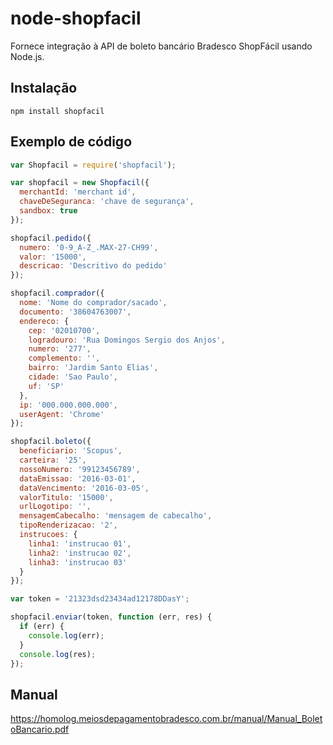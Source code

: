 # node-shopfacil

Fornece integração à API de boleto bancário Bradesco ShopFácil usando Node.js.

## Instalação

`npm install shopfacil`

## Exemplo de código

```javascript
var Shopfacil = require('shopfacil');

var shopfacil = new Shopfacil({
  merchantId: 'merchant id',
  chaveDeSeguranca: 'chave de segurança',
  sandbox: true
});

shopfacil.pedido({
  numero: '0-9_A-Z_.MAX-27-CH99',
  valor: '15000',
  descricao: 'Descritivo do pedido'
});

shopfacil.comprador({
  nome: 'Nome do comprador/sacado',
  documento: '38604763007',
  endereco: {
    cep: '02010700',
    logradouro: 'Rua Domingos Sergio dos Anjos',
    numero: '277',
    complemento: '',
    bairro: 'Jardim Santo Elias',
    cidade: 'Sao Paulo',
    uf: 'SP'
  },
  ip: '000.000.000.000',
  userAgent: 'Chrome'
});

shopfacil.boleto({
  beneficiario: 'Scopus',
  carteira: '25',
  nossoNumero: '99123456789',
  dataEmissao: '2016-03-01',
  dataVencimento: '2016-03-05',
  valorTitulo: '15000',
  urlLogotipo: '',
  mensagemCabecalho: 'mensagem de cabecalho',
  tipoRenderizacao: '2',
  instrucoes: {
    linha1: 'instrucao 01',
    linha2: 'instrucao 02',
    linha3: 'instrucao 03'
  }
});

var token = '21323dsd23434ad12178DDasY';

shopfacil.enviar(token, function (err, res) {
  if (err) {
    console.log(err);
  }
  console.log(res);
});
```

## Manual

https://homolog.meiosdepagamentobradesco.com.br/manual/Manual_BoletoBancario.pdf
